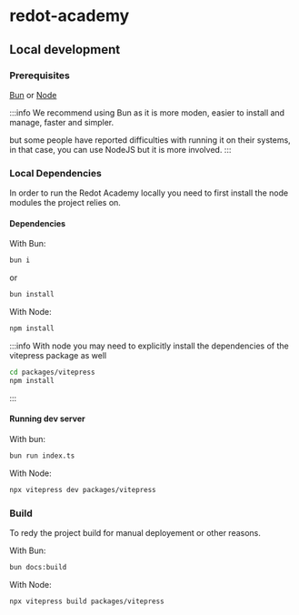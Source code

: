 # redot-academy

## Local development

### Prerequisites
[Bun](https://bun.sh) or [Node](https://nodejs.org/en)

:::info
We recommend using Bun as it is more moden, easier to install and manage, faster and simpler.

but some people have reported difficulties with running it on their systems, in that case, you can use NodeJS but it is more involved.
:::

### Local Dependencies
In order to run the Redot Academy locally you need to first install the node modules the project relies on.

#### Dependencies
With Bun:
```bash
bun i
```
or
```bash
bun install
```

With Node:
```bash
npm install
```
:::info
With node you may need to explicitly install the dependencies of the vitepress package as well
```bash
cd packages/vitepress
npm install
```
:::

#### Running dev server
With bun:
```bash
bun run index.ts
```

With Node:
```bash
npx vitepress dev packages/vitepress
```

### Build
To redy the project build for manual deployement or other reasons.

With Bun:
```bash
bun docs:build
```

With Node:
```bash
npx vitepress build packages/vitepress
```
